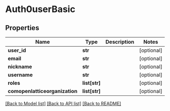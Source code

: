 # Auth0userBasic

## Properties
Name | Type | Description | Notes
------------ | ------------- | ------------- | -------------
**user_id** | **str** |  | [optional] 
**email** | **str** |  | [optional] 
**nickname** | **str** |  | [optional] 
**username** | **str** |  | [optional] 
**roles** | **list[str]** |  | [optional] 
**comopenlatticeorganization** | **list[str]** |  | [optional] 

[[Back to Model list]](../README.md#documentation-for-models) [[Back to API list]](../README.md#documentation-for-api-endpoints) [[Back to README]](../README.md)



